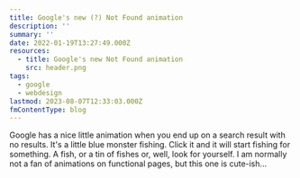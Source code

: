 ```yaml
---
title: Google's new (?) Not Found animation
description: ''
summary: ''
date: 2022-01-19T13:27:49.000Z
resources:
  - title: Google's new Not Found animation
    src: header.png
tags:
  - google
  - webdesign
lastmod: 2023-08-07T12:33:03.000Z
fmContentType: blog
---
```


Google has a nice little animation when you end up on a search result with no results. It's a little blue monster fishing. Click it and it will start fishing for something. A fish, or a tin of fishes or, well, look for yourself. I am normally not a fan of animations on functional pages, but this one is cute-ish…
